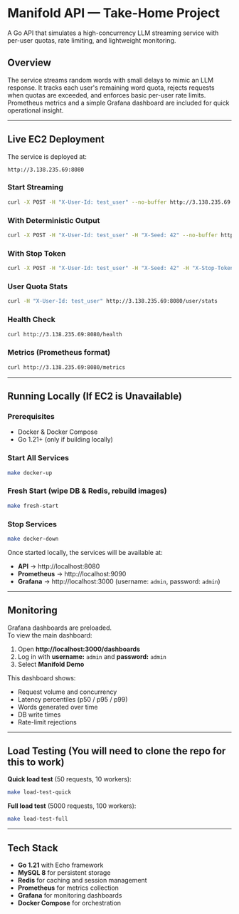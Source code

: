 # Manifold API — Take-Home Project

A Go API that simulates a high-concurrency LLM streaming service with per-user quotas, rate limiting, and lightweight monitoring.

## Overview

The service streams random words with small delays to mimic an LLM response. It tracks each user's remaining word quota, rejects requests when quotas are exceeded, and enforces basic per-user rate limits.  
Prometheus metrics and a simple Grafana dashboard are included for quick operational insight.

---

## Live EC2 Deployment

The service is deployed at:

```
http://3.138.235.69:8080
```

### Start Streaming

```bash
curl -X POST -H "X-User-Id: test_user" --no-buffer http://3.138.235.69:8080/generate-data
```

### With Deterministic Output

```bash
curl -X POST -H "X-User-Id: test_user" -H "X-Seed: 42" --no-buffer http://3.138.235.69:8080/generate-data
```


### With Stop Token

```bash
curl -X POST -H "X-User-Id: test_user" -H "X-Seed: 42" -H "X-Stop-Token: by" --no-buffer http://3.138.235.69:8080/generate-data
```

### User Quota Stats

```bash
curl -H "X-User-Id: test_user" http://3.138.235.69:8080/user/stats
```

### Health Check

```bash
curl http://3.138.235.69:8080/health
```

### Metrics (Prometheus format)

```bash
curl http://3.138.235.69:8080/metrics
```

---

## Running Locally (If EC2 is Unavailable)

### Prerequisites

- Docker & Docker Compose
- Go 1.21+ (only if building locally)

### Start All Services

```bash
make docker-up
```

### Fresh Start (wipe DB & Redis, rebuild images)

```bash
make fresh-start
```

### Stop Services

```bash
make docker-down
```

Once started locally, the services will be available at:

- **API** → http://localhost:8080
- **Prometheus** → http://localhost:9090
- **Grafana** → http://localhost:3000 (username: `admin`, password: `admin`)

---

## Monitoring

Grafana dashboards are preloaded.  
To view the main dashboard:

1. Open **http://localhost:3000/dashboards**
2. Log in with **username:** `admin` and **password:** `admin`
3. Select **Manifold Demo**

This dashboard shows:

- Request volume and concurrency
- Latency percentiles (p50 / p95 / p99)
- Words generated over time
- DB write times
- Rate-limit rejections

---

## Load Testing (You will need to clone the repo for this to work)

**Quick load test** (50 requests, 10 workers):

```bash
make load-test-quick
```

**Full load test** (5000 requests, 100 workers):

```bash
make load-test-full
```

---

## Tech Stack

- **Go 1.21** with Echo framework
- **MySQL 8** for persistent storage
- **Redis** for caching and session management
- **Prometheus** for metrics collection
- **Grafana** for monitoring dashboards
- **Docker Compose** for orchestration
